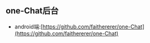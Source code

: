 ## one-Chat后台
- android端:[https://github.com/faithererer/one-Chat](https://github.com/faithererer/one-Chat)
